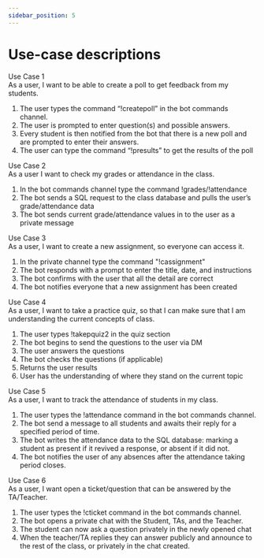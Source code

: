 ```yaml
---
sidebar_position: 5
---
```


# Use-case descriptions
Use Case 1<br/>
As a user, I want to be able to create a poll to get feedback from my students.
1. The user types the command “!createpoll” in the bot commands channel.
2. The user is prompted to enter question(s) and possible answers.
3. Every student is then notified from the bot that there is a new poll and are prompted to enter their answers. 
4. The user can type the command “!presults” to get the results of the poll<br>

Use Case 2<br/>
As a user I want to check my grades or attendance in the class. 
1. In the bot commands channel type the command !grades/!attendance
2. The bot sends a SQL request to the class database and pulls the user’s grade/attendance data
3. The bot sends current grade/attendance values in to the user as a private message<br>

Use Case 3<br/>
As a user, I want to create a new assignment, so everyone can access it.
1. In the private channel type the command "!cassignment"
2. The bot responds with a prompt to enter the title, date, and instructions
3. The bot confirms with the user that all the detail are correct 
4. The bot notifies everyone that a new assignment has been created<br>

Use Case 4<br/>
As a user, I want to take a practice quiz, so that I can make sure that I am understanding the current concepts of class.
1. The user types !takepquiz2 in the quiz section
2. The bot begins to send the questions to the user via DM
3. The user answers the questions
4. The bot checks the questions (if applicable) 
5. Returns the user results
6. User has the understanding of where they stand on the current topic

Use Case 5<br/>
As a user, I want to track the attendance of students in my class.
1. The user types the !attendance command in the bot commands channel.
2. The bot send a message to all students and awaits their reply for a specified period of time.
3. The bot writes the attendance data to the SQL database: marking a student as present if it revived a response, or absent if it did not.
4. The bot notifies the user of any absences after the attendance taking period closes.

Use Case 6<br/>
As a user, I want open a ticket/question that can be answered by the TA/Teacher.
1. The user types the !cticket command in the bot commands channel.
2. The bot opens a private chat with the Student, TAs, and the Teacher.
3. The student can now ask a question privately in the newly opened chat
4. When the teacher/TA replies they can answer publicly and announce to the rest of the class, or privately in the chat created.
